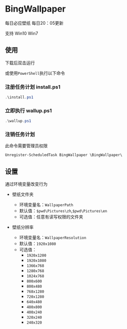 # BingWallpaper

每日必应壁纸 每日20：05更新

支持 Win10 Win7

## 使用

下载后双击运行

或使用`PowerShell`执行以下命令

### 注册任务计划 install.ps1

```ps1
.\install.ps1
```

### 立即执行 wallup.ps1

```ps1
.\wallup.ps1
```

### 注销任务计划

此命令需要管理员权限

```ps1
Unregister-ScheduledTask BingWallpaper \BingWallpaper\
```

## 设置

通过环境变量改变行为

- 壁纸文件夹
  - 环境变量名：`WallpaperPath`
  - 默认值：`$pwd\Pictures\zh`,`$pwd\Pictures\en`
  - 可选值：任意有读写权限的文件夹
  
  
- 壁纸分辨率
  - 环境变量名：`WallpaperResolution`
  - 默认值：`1920x1080`
  - 可选值：
    - `1920x1200`
    - `1920x1080`
    - `1366x768`
    - `1280x768`
    - `1024x768`
    - `800x600`
    - `800x480`
    - `768x1280`
    - `720x1280`
    - `640x480`
    - `480x800`
    - `400x240`
    - `320x240`
    - `240x320`

